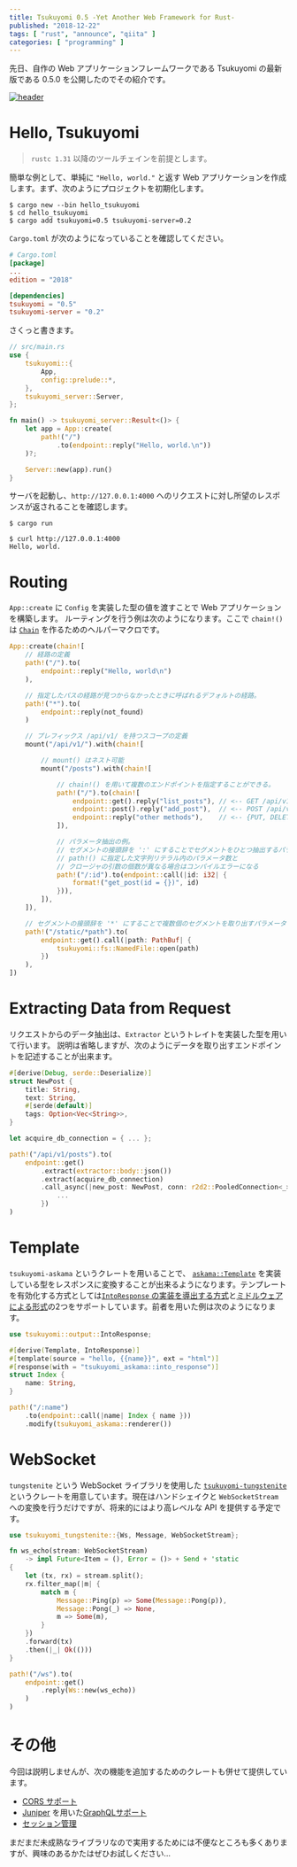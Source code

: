 ```yaml
---
title: Tsukuyomi 0.5 -Yet Another Web Framework for Rust-
published: "2018-12-22"
tags: [ "rust", "announce", "qiita" ]
categories: [ "programming" ]
---
```


先日、自作の Web アプリケーションフレームワークである Tsukuyomi の最新版である 0.5.0 を公開したのでその紹介です。

<!-- more -->

[![header](https://tsukuyomi-rs.github.io/images/tsukuyomi-header.png)](https://github.com/tsukuyomi-rs/tsukuyomi)

# Hello, Tsukuyomi

> `rustc 1.31` 以降のツールチェインを前提とします。

簡単な例として、単純に `"Hello, world."` と返す Web アプリケーションを作成します。まず、次のようにプロジェクトを初期化します。

```shell-session 
$ cargo new --bin hello_tsukuyomi
$ cd hello_tsukuyomi
$ cargo add tsukuyomi=0.5 tsukuyomi-server=0.2
```

`Cargo.toml` が次のようになっていることを確認してください。

```toml
# Cargo.toml
[package]
...
edition = "2018"

[dependencies]
tsukuyomi = "0.5"
tsukuyomi-server = "0.2"
```

さくっと書きます。

```rust
// src/main.rs
use {
    tsukuyomi::{
        App,
        config::prelude::*,
    },
    tsukuyomi_server::Server,
};

fn main() -> tsukuyomi_server::Result<()> {
    let app = App::create(
        path!("/")
            .to(endpoint::reply("Hello, world.\n"))
    )?;

    Server::new(app).run()
}
```

サーバを起動し、`http://127.0.0.1:4000` へのリクエストに対し所望のレスポンスが返されることを確認します。

```shell-session run_server
$ cargo run
```

```shell-session client
$ curl http://127.0.0.1:4000
Hello, world.
```

# Routing

`App::create` に `Config` を実装した型の値を渡すことで Web アプリケーションを構築します。
ルーティングを行う例は次のようになります。ここで `chain!()` は [`Chain`](https://docs.rs/tsukuyomi/0.5/tsukuyomi/util/struct.Chain.html) を作るためのヘルパーマクロです。

```rust
App::create(chain![
    // 経路の定義
    path!("/").to(
        endpoint::reply("Hello, world\n")
    ),

    // 指定したパスの経路が見つからなかったときに呼ばれるデフォルトの経路。
    path!("*").to(
        endpoint::reply(not_found)
    )

    // プレフィックス /api/v1/ を持つスコープの定義
    mount("/api/v1/").with(chain![

        // mount() はネスト可能
        mount("/posts").with(chain![

            // chain!() を用いて複数のエンドポイントを指定することができる。
            path!("/").to(chain![
                endpoint::get().reply("list_posts"), // <-- GET /api/v1/posts
                endpoint::post().reply("add_post"),  // <-- POST /api/v1/posts
                endpoint::reply("other methods"),    // <-- {PUT, DELETE, ...} /api/v1/posts
            ]),

            // パラメータ抽出の例。
            // セグメントの接頭辞を ':' にすることでセグメントをひとつ抽出するパラメータとなる
            // path!() に指定した文字列リテラル内のパラメータ数と
            // クロージャの引数の個数が異なる場合はコンパイルエラーになる
            path!("/:id").to(endpoint::call(|id: i32| {
                format!("get_post(id = {})", id)
            })),
        ]),
    ]),

    // セグメントの接頭辞を '*' にすることで複数個のセグメントを取り出すパラメータとなる。
    path!("/static/*path").to(
        endpoint::get().call(|path: PathBuf| {
            tsukuyomi::fs::NamedFile::open(path)
        })
    ),
])
```

# Extracting Data from Request

リクエストからのデータ抽出は、`Extractor` というトレイトを実装した型を用いて行います。
説明は省略しますが、次のようにデータを取り出すエンドポイントを記述することが出来ます。

```rust
#[derive(Debug, serde::Deserialize)]
struct NewPost {
    title: String,
    text: String,
    #[serde(default)]
    tags: Option<Vec<String>>,
}

let acquire_db_connection = { ... };

path!("/api/v1/posts").to(
    endpoint::get()
        .extract(extractor::body::json())
        .extract(acquire_db_connection)
        .call_async(|new_post: NewPost, conn: r2d2::PooledConnection<_>| {
            ...
        })
)
```

# Template

`tsukuyomi-askama` というクレートを用いることで、 [`askama::Template`] を実装している型をレスポンスに変換することが出来るようになります。テンプレートを有効化する方式としては[`IntoResponse` の実装を導出する方式](https://docs.rs/tsukuyomi-askama/0.2/tsukuyomi_askama/fn.into_respons.html)と[ミドルウェアによる形式](https://docs.rs/tsukuyomi-askama/0.2/tsukuyomi_askama/fn.renderer.html)の2つをサポートしています。前者を用いた例は次のようになります。

```rust
use tsukuyomi::output::IntoResponse;

#[derive(Template, IntoResponse)]
#[template(source = "hello, {{name}}", ext = "html")]
#[response(with = "tsukuyomi_askama::into_response")]
struct Index {
    name: String,
}

path!("/:name")
    .to(endpoint::call(|name| Index { name }))
    .modify(tsukuyomi_askama::renderer())
```

[`askama::Template`]: https://docs.rs/askama/0.7/askama/trait.Template.html

# WebSocket

`tungstenite` という WebSocket ライブラリを使用した [`tsukuyomi-tungstenite`](https://github.com/tsukuyomi-rs/tsukuyomi/tree/master/tsukuyomi-tungstenite) というクレートを用意しています。現在はハンドシェイクと `WebSocketStream` への変換を行うだけですが、将来的にはより高レベルな API を提供する予定です。

```rust
use tsukuyomi_tungstenite::{Ws, Message, WebSocketStream};

fn ws_echo(stream: WebSocketStream)
    -> impl Future<Item = (), Error = ()> + Send + 'static
{
    let (tx, rx) = stream.split();
    rx.filter_map(|m| {
        match m {
            Message::Ping(p) => Some(Message::Pong(p)),
            Message::Pong(_) => None,
            m => Some(m),
        }
    })
    .forward(tx)
    .then(|_| Ok(()))
}

path!("/ws").to(
    endpoint::get()
        .reply(Ws::new(ws_echo))
    )
)
```

# その他

今回は説明しませんが、次の機能を追加するためのクレートも併せて提供しています。

* [CORS サポート](https://github.com/tsukuyomi-rs/tsukuyomi/tree/master/tsukuyomi-cors)
* [Juniper](https://github.com/graphql-rust/juniper) を用いた[GraphQLサポート](https://github.com/tsukuyomi-rs/tsukuyomi/tree/master/tsukuyomi-juniper)
* [セッション管理](https://github.com/tsukuyomi-rs/tsukuyomi/tree/master/tsukuyomi-session)

まだまだ未成熟なライブラリなので実用するためには不便なところも多くありますが、興味のあるかたはぜひお試しください…
